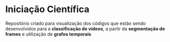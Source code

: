 # Iniciação Científica

Repositório criado para visualização dos códigos que estão sendo desenvolvidos para a **classificação de vídeos**, a partir da **segmentação de frames** e utilização de **grafos temporais** 
